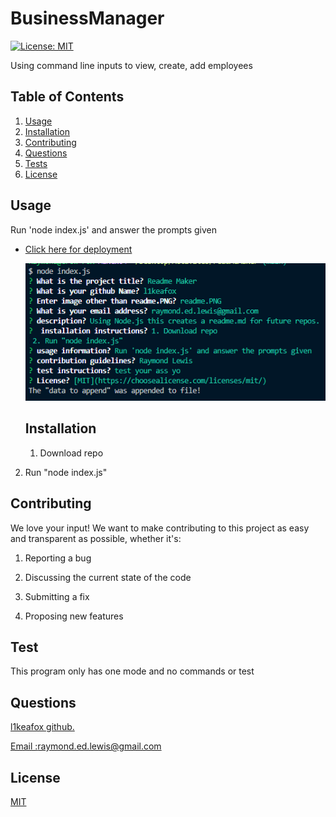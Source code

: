 
  # BusinessManager

  [![License: MIT](https://img.shields.io/badge/License-MIT-yellow.svg)](https://opensource.org/licenses/MIT)

  Using command line inputs to view, create, add employees
  
  
  ## Table of Contents 
  1.  [Usage](#Usage)
  2.  [Installation](#Installation)
  3.  [Contributing](#Contributing)
  4.  [Questions](#Questions)
  5.  [Tests](#Tests)
  6.  [License](#License)
  
  ## Usage 
   Run 'node index.js' and answer the prompts given
  
* <a href='https://l1keafox.github.io/BusinessManager/'  target="_blank"> Click here for deployment </a> 


  
  ![Website](/assets/images/readme.PNG)
  
  ## Installation 
   1. Download repo 
 2. Run "node index.js"
  
  
  ## Contributing 
  We love your input! We want to make contributing to this project as easy and transparent as possible, whether it's: 

 1. Reporting a bug

 2. Discussing the current state of the code

 3. Submitting a fix 

 4. Proposing new features 
  
  ## Test 
   This program only has one mode and no commands or test 
  
  
  ## Questions
  <a href='https://github.com/l1keafox'>l1keafox github.</a> 
  
  <a href="mailto: raymond.ed.lewis@gmail.com">Email :raymond.ed.lewis@gmail.com</a>
  
  ## License
  [MIT](https://choosealicense.com/licenses/mit/)
  